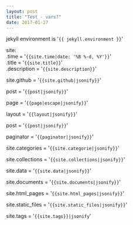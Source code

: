 ```yaml
---
layout: post
title: "Test - vars?"
date: 2017-01-27
---
```


jekyll environment is '```{{ jekyll.environment }}```'

site:
<br>.time = '```{{site.time|date: '%B %-d, %Y'}}```'
<br>.title = '```{{site.title}}```'
<br>.description = '```{{site.description}}```'

site.github = '```{{site.github|jsonify}}```'

post = '```{{post|jsonify}}```'

page = '```{{page|escape|jsonify}}```'

layout = '```{{layout|jsonify}}```'

post = '```{{post|jsonify}}```'

paginator = '```{{paginator|jsonify}}```'

site.categories = '```{{site.categorie|jsonify}}```'

site.collections = '```{{site.collections|jsonify}}```'

site.data = '```{{site.data|jsonify}}```'

site.documents = '```{{site.documents|jsonify}}```'

site.html_pages = '```{{site.html_pages|jsonify}}```'

site.static_files = '```{{site.static_files|jsonify}}```'

site.tags = '```{{site.tags}}|jsonify```'

